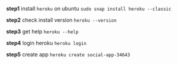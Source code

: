**step1** install `heroku` on ubuntu `sudo snap install heroku --classic`

**step2** check install version `heroku --version`

**step3** get help `heroku --help`

**step4** login heroku `heroku login`

**step5** create app `heroku create social-app-34643`